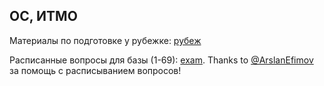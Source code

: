 ## ОС, ИТМО
Материалы по подготовке у рубежке: [рубеж](/рубеж/)

Расписанные вопросы для базы (1-69): [exam](/exam/). Thanks to [@ArslanEfimov](https://github.com/ArslanEfimov) за помощь с расписыванием вопросов!
